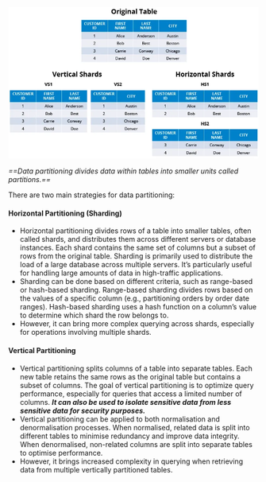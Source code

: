![Pasted image 20230826021729](../../../../../_Attachments/Pasted%20image%2020230826021729.png)

*==Data partitioning divides data within tables into smaller units called partitions.==*

There are two main strategies for data partitioning:

#### Horizontal Partitioning (Sharding)

- Horizontal partitioning divides rows of a table into smaller tables, often called shards, and distributes them across different servers or database instances. Each shard contains the same set of columns but a subset of rows from the original table. Sharding is primarily used to distribute the load of a large database across multiple servers. It’s particularly useful for handling large amounts of data in high-traffic applications.
- Sharding can be done based on different criteria, such as range-based or hash-based sharding. Range-based sharding divides rows based on the values of a specific column (e.g., partitioning orders by order date ranges). Hash-based sharding uses a hash function on a column’s value to determine which shard the row belongs to.
- However, it can bring more complex querying across shards, especially for operations involving multiple shards.

#### Vertical Partitioning

- Vertical partitioning splits columns of a table into separate tables. Each new table retains the same rows as the original table but contains a subset of columns. The goal of vertical partitioning is to optimize query performance, especially for queries that access a limited number of columns. ***It can also be used to isolate sensitive data from less sensitive data for security purposes.***
- Vertical partitioning can be applied to both normalisation and denormalisation processes. When normalised, related data is split into different tables to minimise redundancy and improve data integrity. When denormalised, non-related columns are split into separate tables to optimise performance.
- However, it brings increased complexity in querying when retrieving data from multiple vertically partitioned tables.
